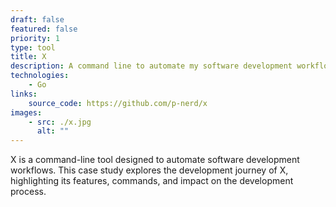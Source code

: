 ```yaml
---
draft: false
featured: false
priority: 1
type: tool
title: X
description: A command line to automate my software development workflow
technologies:
    - Go
links:
    source_code: https://github.com/p-nerd/x
images:
    - src: ./x.jpg
      alt: ""
---
```


X is a command-line tool designed to automate software development workflows. This case study explores the development journey of X, highlighting its features, commands, and impact on the development process.
